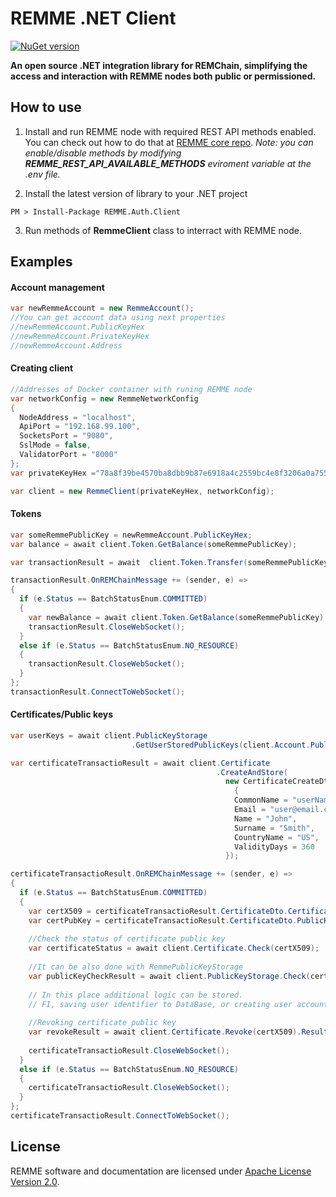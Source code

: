 
REMME .NET Client
==========
[![NuGet version](https://badge.fury.io/nu/REMME.Auth.Client.svg)](https://badge.fury.io/nu/REMME.Auth.Client)

**An open source .NET integration library for REMChain, simplifying the access and interaction with REMME nodes both public or permissioned.**

How to use
----------
1. Install and run REMME node with required REST API methods  enabled. 
You can check out how to do that at [REMME core repo](https://github.com/Remmeauth/remme-core/). 
*Note: you can enable/disable methods by modifying **REMME_REST_API_AVAILABLE_METHODS** eviroment variable at the .env file.*

2. Install the latest version of library to your .NET project
```
PM > Install-Package REMME.Auth.Client
```

3. Run methods of **RemmeClient** class to interract with REMME node. 

Examples
------------
#### Account management
```csharp
var newRemmeAccount = new RemmeAccount();
//You can get account data using next properties
//newRemmeAccount.PublicKeyHex
//newRemmeAccount.PrivateKeyHex
//newRemmeAccount.Address
```
#### Creating client
```csharp
//Addresses of Docker container with runing REMME node
var networkConfig = new RemmeNetworkConfig
{
  NodeAddress = "localhost",
  ApiPort = "192.168.99.100", 
  SocketsPort = "9080",
  SslMode = false,
  ValidatorPort = "8000"
};
var privateKeyHex ="78a8f39be4570ba8dbb9b87e6918a4c2559bc4e8f3206a0a755c6f2b659a7850";

var client = new RemmeClient(privateKeyHex, networkConfig);
```

#### Tokens
```csharp    
var someRemmePublicKey = newRemmeAccount.PublicKeyHex;
var balance = await client.Token.GetBalance(someRemmePublicKey);

var transactionResult = await  client.Token.Transfer(someRemmePublicKey, 100);

transactionResult.OnREMChainMessage += (sender, e) =>
{
  if (e.Status == BatchStatusEnum.COMMITTED)
  {
    var newBalance = await client.Token.GetBalance(someRemmePublicKey);
    transactionResult.CloseWebSocket();
  }
  else if (e.Status == BatchStatusEnum.NO_RESOURCE)
  {
    transactionResult.CloseWebSocket();
  }
};
transactionResult.ConnectToWebSocket();
```
#### Certificates/Public keys
```csharp
var userKeys = await client.PublicKeyStorage
                           .GetUserStoredPublicKeys(client.Account.PublicKeyHex);

var certificateTransactioResult = await client.Certificate
                                              .CreateAndStore(
                                                new CertificateCreateDto
	                                              {
                                                  CommonName = "userName1",
                                                  Email = "user@email.com",
                                                  Name = "John",
                                                  Surname = "Smith",
                                                  CountryName = "US",
                                                  ValidityDays = 360
                                                });

certificateTransactioResult.OnREMChainMessage += (sender, e) =>
{
  if (e.Status == BatchStatusEnum.COMMITTED)
  {
    var certX509 = certificateTransactioResult.CertificateDto.Certificate;
    var certPubKey = certificateTransactioResult.CertificateDto.PublicKeyPem;
		
    //Check the status of certificate public key
    var certificateStatus = await client.Certificate.Check(certX509);
		
    //It can be also done with RemmePublicKeyStorage
    var publicKeyCheckResult = await client.PublicKeyStorage.Check(certPubKey);
		
    // In this place additional logic can be stored. 
    // FI, saving user identifier to DataBase, or creating user account
		
    //Revoking certificate public key
    var revokeResult = await client.Certificate.Revoke(certX509).Result;
		
    certificateTransactioResult.CloseWebSocket();
  }	
  else if (e.Status == BatchStatusEnum.NO_RESOURCE)
  {
    certificateTransactioResult.CloseWebSocket();
  }
};
certificateTransactioResult.ConnectToWebSocket();
```
License
-------

REMME software and documentation are licensed under [Apache License Version 2.0](https://github.com/Remmeauth/remme-client-dotnet/blob/master/LICENCE).
